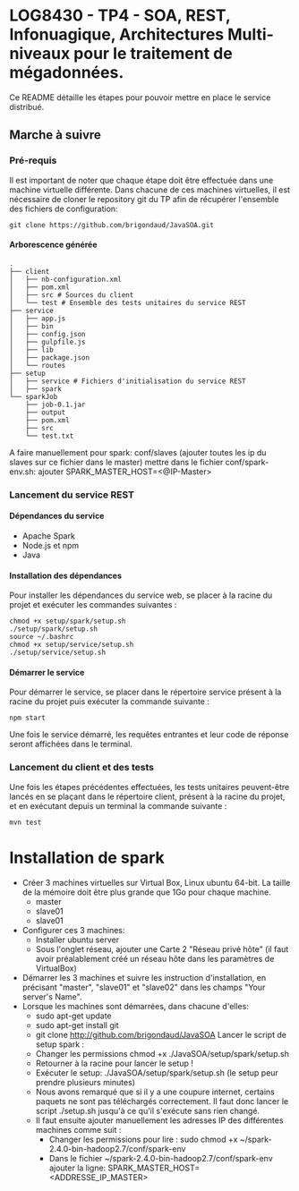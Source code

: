# LOG8430 - TP4 - SOA, REST, Infonuagique, Architectures Multi-niveaux pour le traitement de mégadonnées.

Ce README détaille les étapes pour pouvoir mettre en place le service distribué.



## Marche à suivre

### Pré-requis

Il est important de noter que chaque étape doit être effectuée dans une machine virtuelle différente.
Dans chacune de ces machines virtuelles, il est nécessaire de cloner le repository git du TP afin de récupérer l'ensemble des fichiers de configuration:
```
git clone https://github.com/brigondaud/JavaSOA.git
```

#### Arborescence générée
```
.
├── client
│   ├── nb-configuration.xml
│   ├── pom.xml
│   ├── src # Sources du client
│   └── test # Ensemble des tests unitaires du service REST
├── service
│   ├── app.js
│   ├── bin
│   ├── config.json
│   ├── gulpfile.js
│   ├── lib
│   ├── package.json
│   └── routes
├── setup
│   ├── service # Fichiers d'initialisation du service REST
│   ├── spark
└── sparkJob
    ├── job-0.1.jar
    ├── output
    ├── pom.xml
    ├── src
    └── test.txt
```

A faire manuellement pour spark:
conf/slaves (ajouter toutes les ip du slaves sur ce fichier dans le master)
mettre dans le fichier conf/spark-env.sh: ajouter SPARK_MASTER_HOST=<@IP-Master>

### Lancement du service REST

#### Dépendances du service
- Apache Spark
- Node.js et npm
- Java

#### Installation des dépendances

Pour installer les dépendances du service web, se placer à la racine du projet et exécuter les commandes suivantes :
```
chmod +x setup/spark/setup.sh
./setup/spark/setup.sh
source ~/.bashrc
chmod +x setup/service/setup.sh
./setup/service/setup.sh
```

#### Démarrer le service
Pour démarrer le service, se placer dans le répertoire service présent à la racine du projet puis exécuter la commande suivante :
```
npm start
```
Une fois le service démarré, les requêtes entrantes et leur code de réponse seront affichées dans le terminal.

### Lancement du client et des tests

Une fois les étapes précédentes effectuées, les tests unitaires peuvent-être lancés en se plaçant dans le répertoire client, présent à la racine du projet, et en exécutant depuis un terminal la commande suivante :
```
mvn test
```

# Installation de spark
- Créer 3 machines virtuelles sur Virtual Box, Linux ubuntu 64-bit. La taille de la mémoire doit être plus grande que 1Go pour chaque machine.
    - master
    - slave01
    - slave01
- Configurer ces 3 machines:
    - Installer ubuntu server
    - Sous l'onglet réseau, ajouter une Carte 2 "Réseau privé hôte" (il faut avoir préalablement créé un réseau hôte dans les paramètres de VirtualBox)
- Démarrer les 3 machines et suivre les instruction d'installation, en précisant "master", "slave01" et "slave02" dans les champs "Your server's Name".
- Lorsque les machines sont démarrées, dans chacune d'elles:
    - sudo apt-get update
    - sudo apt-get install git
    - git clone http://github.com/brigondaud/JavaSOA
Lancer le script de setup spark :
    - Changer les permissions chmod +x ./JavaSOA/setup/spark/setup.sh
    - Retourner à la racine pour lancer le setup !
    - Exécuter le setup: ./JavaSOA/setup/spark/setup.sh (le setup peur prendre plusieurs minutes)
    - Nous avons remarqué que si il y a une coupure internet, certains paquets ne sont pas téléchargés correctement. Il faut donc lancer le script ./setup.sh jusqu'à ce qu'il s'exécute sans rien changé.
    - Il faut ensuite ajouter manuellement les adresses IP des différentes machines comme suit :
        - Changer les permissions pour lire : sudo chmod +x ~/spark-2.4.0-bin-hadoop2.7/conf/spark-env
        - Dans le fichier ~/spark-2.4.0-bin-hadoop2.7/conf/spark-env ajouter la ligne: SPARK_MASTER_HOST=<ADDRESSE_IP_MASTER>